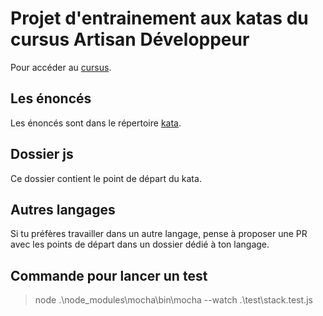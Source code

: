 # Projet d'entrainement aux katas du cursus Artisan Développeur

Pour accéder au [cursus](https://compagnon.artisandeveloppeur.fr/courses).

## Les énoncés

Les énoncés sont dans le répertoire [kata](./katas/).

## Dossier js 

Ce dossier contient le point de départ du kata.

## Autres langages

Si tu préfères travailler dans un autre langage, pense à proposer une PR avec les points de départ dans un dossier dédié à ton langage.

## Commande pour lancer un test

> node .\node_modules\mocha\bin\mocha --watch .\test\stack.test.js
